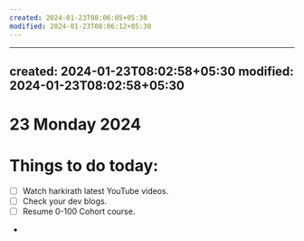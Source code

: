 ```yaml
---
created: 2024-01-23T08:06:05+05:30
modified: 2024-01-23T08:06:12+05:30
---
```


---
created: 2024-01-23T08:02:58+05:30
modified: 2024-01-23T08:02:58+05:30
---

# 23 Monday 2024

# **Things to do today:**
- [ ] Watch harkirath latest YouTube videos.
- [ ] Check your dev blogs.
- [ ] Resume 0-100 Cohort course.
-
